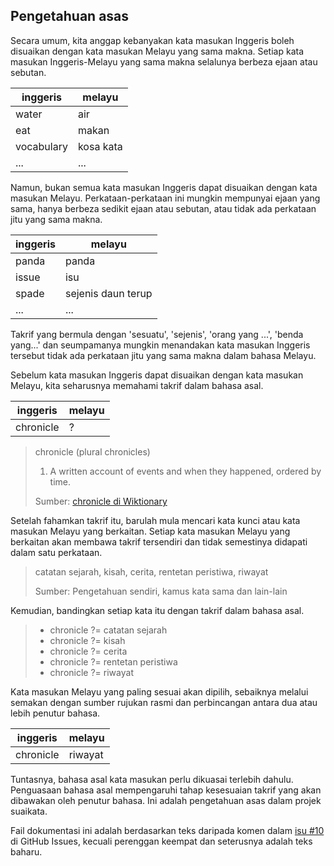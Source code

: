 ---
---

## Pengetahuan asas

Secara umum, kita anggap kebanyakan kata masukan Inggeris
boleh disuaikan dengan kata masukan Melayu yang sama makna.
Setiap kata masukan Inggeris-Melayu yang sama makna
selalunya berbeza ejaan atau sebutan.

| inggeris   | melayu       |
| ---------- | ------------ |
| water      | air          |
| eat        | makan        |
| vocabulary | kosa kata    |
| ...        | ...          |

Namun, bukan semua kata masukan Inggeris dapat disuaikan
dengan kata masukan Melayu. Perkataan-perkataan ini mungkin
mempunyai ejaan yang sama, hanya berbeza sedikit ejaan atau
sebutan, atau tidak ada perkataan jitu yang sama makna.

| inggeris   | melayu             |
| ---------- | ------------------ |
| panda      | panda              |
| issue      | isu                |
| spade      | sejenis daun terup |
| ...        | ...                |

Takrif yang bermula dengan 'sesuatu', 'sejenis', 'orang yang
...', 'benda yang...' dan seumpamanya mungkin menandakan
kata masukan Inggeris tersebut tidak ada perkataan jitu yang
sama makna dalam bahasa Melayu.

Sebelum kata masukan Inggeris dapat disuaikan dengan kata
masukan Melayu, kita seharusnya memahami takrif dalam bahasa
asal.

| inggeris   | melayu       |
| ---------- | ------------ |
| chronicle  | ?            |

> chronicle (plural chronicles)
>
> 1. A written account of events and when they happened, ordered by time.
>
> Sumber: [chronicle di Wiktionary][wkt]

Setelah fahamkan takrif itu, barulah mula mencari kata kunci
atau kata masukan Melayu yang berkaitan. Setiap kata masukan
Melayu yang berkaitan akan membawa takrif tersendiri dan
tidak semestinya didapati dalam satu perkataan.

> catatan sejarah, kisah, cerita, rentetan peristiwa, riwayat
>
> Sumber: Pengetahuan sendiri, kamus kata sama dan lain-lain

Kemudian, bandingkan setiap kata itu dengan takrif dalam
bahasa asal.

> * chronicle ?= catatan sejarah
> * chronicle ?= kisah
> * chronicle ?= cerita
> * chronicle ?= rentetan peristiwa
> * chronicle ?= riwayat

Kata masukan Melayu yang paling sesuai akan dipilih,
sebaiknya melalui semakan dengan sumber rujukan rasmi dan
perbincangan antara dua atau lebih penutur bahasa.

| inggeris   | melayu       |
| ---------- | ------------ |
| chronicle  | riwayat      |

Tuntasnya, bahasa asal kata masukan perlu dikuasai terlebih
dahulu. Penguasaan bahasa asal mempengaruhi tahap kesesuaian
takrif yang akan dibawakan oleh penutur bahasa. Ini adalah
pengetahuan asas dalam projek suaikata.

Fail dokumentasi ini adalah berdasarkan teks daripada komen
dalam [isu #10][#10] di GitHub Issues, kecuali perenggan
keempat dan seterusnya adalah teks baharu.


  [wkt]: https://en.wiktionary.org/wiki/chronicle
  [#10]: https://github.com/kmubiin/suaikata/issues/10
